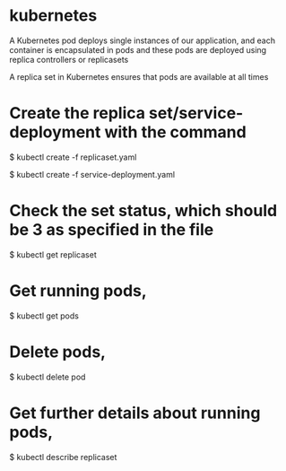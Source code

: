﻿# kubernetes

A Kubernetes pod deploys single instances of our application, and each container is encapsulated in pods and these pods are deployed using replica controllers or replicasets

A replica set in Kubernetes ensures that pods are available at all times

# Create the replica set/service-deployment with the command

$ kubectl create -f replicaset.yaml

$ kubectl create -f service-deployment.yaml

# Check the set status, which should be 3 as specified in the file

$ kubectl get replicaset

# Get running pods,

$ kubectl get pods 

# Delete pods,

$ kubectl delete pod

# Get further details about running pods,

$ kubectl describe replicaset <name of replicaset>

